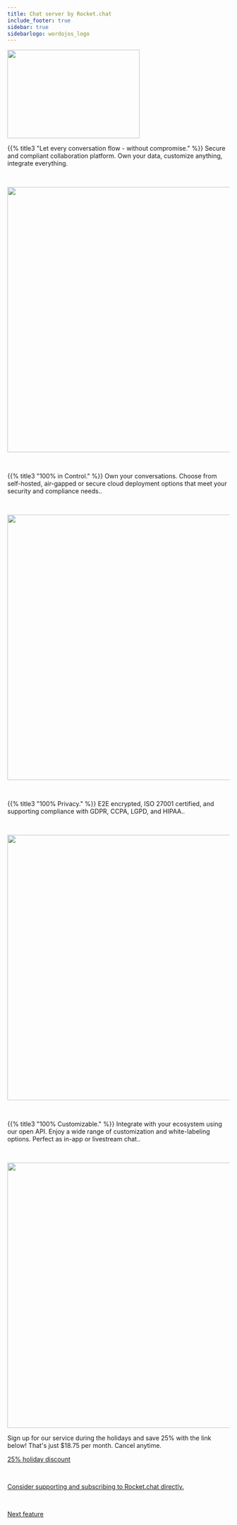 ```yaml
---
title: Chat server by Rocket.chat
include_footer: true
sidebar: true
sidebarlogo: wordojos_logo
---
```

<img src="https://workmates.live/wp-content/uploads/2022/11/rocket.chat-logo.png" 
     width="300" 
     height="200" />

{{% title3 "Let every conversation flow - without compromise." %}}
Secure and compliant collaboration platform.
Own your data, customize anything, integrate everything.

<br>

<img src="/uploads/r1.png" 
     width="600" 
     height="600" />

<br>  

{{% title3 "100% in Control." %}}
Own your conversations. Choose from self-hosted, air-gapped or secure cloud deployment options that meet your security and compliance needs..

<br>

<img src="/uploads/r2.png" 
     width="600" 
     height="600" />

<br>  

{{% title3 "100% Privacy." %}}
E2E encrypted, ISO 27001 certified, and supporting compliance with GDPR, CCPA, LGPD, and HIPAA..

<br>

<img src="/uploads/r3.webp" 
     width="600" 
     height="600" />

<br>

{{% title3 "100% Customizable." %}}
Integrate with your ecosystem using our open API. Enjoy a wide range of customization and white-labeling options. Perfect as in-app or livestream chat..

<br>

<img src="/uploads/r5.png" 
     width="600" 
     height="600" />


Sign up for our service during the holidays and save 25% with the link below!  That's just $18.75 per month.  Cancel anytime.

 <a href="https://blog.workmates.live/workmates-holiday-season-discount">25% holiday discount</a> 


 <br>

 <a href="https://www.rocket.chat/">Consider supporting and subscribing to Rocket.chat directly.</a> 

 <br>

 <a href="https://workdojos.com/features/db">Next feature</a> 